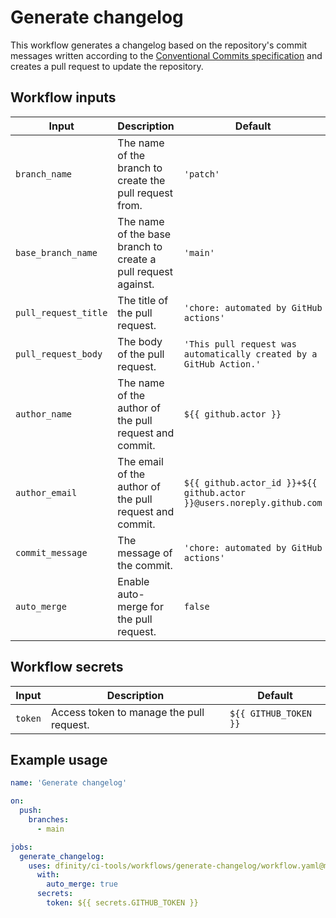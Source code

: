 # Generate changelog

This workflow generates a changelog based on the repository's commit messages written according to the [Conventional Commits specification](https://www.conventionalcommits.org/en/v1.0.0/) and creates a pull request to update the repository.

## Workflow inputs

| Input                | Description                                                   | Default                                                               |
| -------------------- | ------------------------------------------------------------- | --------------------------------------------------------------------- |
| `branch_name`        | The name of the branch to create the pull request from.       | `'patch'`                                                             |
| `base_branch_name`   | The name of the base branch to create a pull request against. | `'main'`                                                              |
| `pull_request_title` | The title of the pull request.                                | `'chore: automated by GitHub actions'`                                |
| `pull_request_body`  | The body of the pull request.                                 | `'This pull request was automatically created by a GitHub Action.'`   |
| `author_name`        | The name of the author of the pull request and commit.        | `${{ github.actor }}`                                                 |
| `author_email`       | The email of the author of the pull request and commit.       | `${{ github.actor_id }}+${{ github.actor }}@users.noreply.github.com` |
| `commit_message`     | The message of the commit.                                    | `'chore: automated by GitHub actions'`                                |
| `auto_merge`         | Enable auto-merge for the pull request.                       | `false`                                                               |

## Workflow secrets

| Input   | Description                              | Default               |
| ------- | ---------------------------------------- | --------------------- |
| `token` | Access token to manage the pull request. | `${{ GITHUB_TOKEN }}` |

## Example usage

```yaml
name: 'Generate changelog'

on:
  push:
    branches:
      - main

jobs:
  generate_changelog:
    uses: dfinity/ci-tools/workflows/generate-changelog/workflow.yaml@main
      with:
        auto_merge: true
      secrets:
        token: ${{ secrets.GITHUB_TOKEN }}
```
